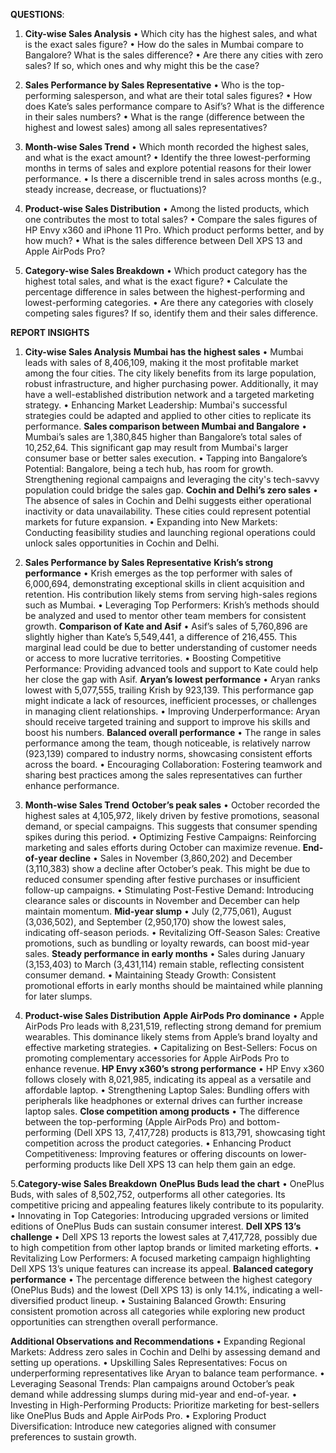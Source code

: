 **QUESTIONS**:

1. **City-wise Sales Analysis**
•	Which city has the highest sales, and what is the exact sales figure?
•	How do the sales in Mumbai compare to Bangalore? What is the sales difference?
•	Are there any cities with zero sales? If so, which ones and why might this be the case?

2. **Sales Performance by Sales Representative**
•	Who is the top-performing salesperson, and what are their total sales figures?
•	How does Kate’s sales performance compare to Asif’s? What is the difference in their sales numbers?
•	What is the range (difference between the highest and lowest sales) among all sales representatives?

3. **Month-wise Sales Trend**
•	Which month recorded the highest sales, and what is the exact amount?
•	Identify the three lowest-performing months in terms of sales and explore potential reasons for their lower performance.
•	Is there a discernible trend in sales across months (e.g., steady increase, decrease, or fluctuations)?

4. **Product-wise Sales Distribution**
•	Among the listed products, which one contributes the most to total sales?
•	Compare the sales figures of HP Envy x360 and iPhone 11 Pro. Which product performs better, and by how much?
•	What is the sales difference between Dell XPS 13 and Apple AirPods Pro?

5. **Category-wise Sales Breakdown**
•	Which product category has the highest total sales, and what is the exact figure?
•	Calculate the percentage difference in sales between the highest-performing and lowest-performing categories.
•	Are there any categories with closely competing sales figures? If so, identify them and their sales difference.

**REPORT INSIGHTS**
1. **City-wise Sales Analysis**
**Mumbai has the highest sales**
•	Mumbai leads with sales of 8,406,109, making it the most profitable market among the four cities. The city likely benefits from its large population, robust infrastructure, and higher purchasing power. Additionally, it may have a well-established distribution network and a targeted marketing strategy.
•	Enhancing Market Leadership: Mumbai's successful strategies could be adapted and applied to other cities to replicate its performance.
**Sales comparison between Mumbai and Bangalore**
•	Mumbai’s sales are 1,380,845 higher than Bangalore’s total sales of 10,252,64. This significant gap may result from Mumbai's larger consumer base or better sales execution.
•	Tapping into Bangalore’s Potential: Bangalore, being a tech hub, has room for growth. Strengthening regional campaigns and leveraging the city's tech-savvy population could bridge the sales gap.
**Cochin and Delhi’s zero sales**
•	The absence of sales in Cochin and Delhi suggests either operational inactivity or data unavailability. These cities could represent potential markets for future expansion.
•	Expanding into New Markets: Conducting feasibility studies and launching regional operations could unlock sales opportunities in Cochin and Delhi.

2. **Sales Performance by Sales Representative**
**Krish’s strong performance**
•	Krish emerges as the top performer with sales of 6,000,694, demonstrating exceptional skills in client acquisition and retention. His contribution likely stems from serving high-sales regions such as Mumbai.
•	Leveraging Top Performers: Krish’s methods should be analyzed and used to mentor other team members for consistent growth.
**Comparison of Kate and Asif**
•	Asif’s sales of 5,760,896 are slightly higher than Kate’s 5,549,441, a difference of 216,455. This marginal lead could be due to better understanding of customer needs or access to more lucrative territories.
•	Boosting Competitive Performance: Providing advanced tools and support to Kate could help her close the gap with Asif.
**Aryan’s lowest performance**
•	Aryan ranks lowest with 5,077,555, trailing Krish by 923,139. This performance gap might indicate a lack of resources, inefficient processes, or challenges in managing client relationships.
•	Improving Underperformance: Aryan should receive targeted training and support to improve his skills and boost his numbers.
**Balanced overall performance**
•	The range in sales performance among the team, though noticeable, is relatively narrow (923,139) compared to industry norms, showcasing consistent efforts across the board.
•	Encouraging Collaboration: Fostering teamwork and sharing best practices among the sales representatives can further enhance performance.

3. **Month-wise Sales Trend**
**October’s peak sales**
•	October recorded the highest sales at 4,105,972, likely driven by festive promotions, seasonal demand, or special campaigns. This suggests that consumer spending spikes during this period.
•	Optimizing Festive Campaigns: Reinforcing marketing and sales efforts during October can maximize revenue.
**End-of-year decline**
•	Sales in November (3,860,202) and December (3,110,383) show a decline after October’s peak. This might be due to reduced consumer spending after festive purchases or insufficient follow-up campaigns.
•	Stimulating Post-Festive Demand: Introducing clearance sales or discounts in November and December can help maintain momentum.
**Mid-year slump**
•	July (2,775,061), August (3,036,502), and September (2,950,170) show the lowest sales, indicating off-season periods.
•	Revitalizing Off-Season Sales: Creative promotions, such as bundling or loyalty rewards, can boost mid-year sales.
**Steady performance in early months**
•	Sales during January (3,153,403) to March (3,431,114) remain stable, reflecting consistent consumer demand.
•	Maintaining Steady Growth: Consistent promotional efforts in early months should be maintained while planning for later slumps.

4. **Product-wise Sales Distribution**
**Apple AirPods Pro dominance**
•	Apple AirPods Pro leads with 8,231,519, reflecting strong demand for premium wearables. This dominance likely stems from Apple’s brand loyalty and effective marketing strategies.
•	Capitalizing on Best-Sellers: Focus on promoting complementary accessories for Apple AirPods Pro to enhance revenue.
**HP Envy x360’s strong performance**
•	HP Envy x360 follows closely with 8,021,985, indicating its appeal as a versatile and affordable laptop.
•	Strengthening Laptop Sales: Bundling offers with peripherals like headphones or external drives can further increase laptop sales.
**Close competition among products**
•	The difference between the top-performing (Apple AirPods Pro) and bottom-performing (Dell XPS 13, 7,417,728) products is 813,791, showcasing tight competition across the product categories.
•	Enhancing Product Competitiveness: Improving features or offering discounts on lower-performing products like Dell XPS 13 can help them gain an edge.

5.**Category-wise Sales Breakdown**
**OnePlus Buds lead the chart**
•	OnePlus Buds, with sales of 8,502,752, outperforms all other categories. Its competitive pricing and appealing features likely contribute to its popularity.
•	Innovating in Top Categories: Introducing upgraded versions or limited editions of OnePlus Buds can sustain consumer interest.
**Dell XPS 13’s challenge**
•	Dell XPS 13 reports the lowest sales at 7,417,728, possibly due to high competition from other laptop brands or limited marketing efforts.
•	Revitalizing Low Performers: A focused marketing campaign highlighting Dell XPS 13’s unique features can increase its appeal.
**Balanced category performance**
•	The percentage difference between the highest category (OnePlus Buds) and the lowest (Dell XPS 13) is only 14.1%, indicating a well-diversified product lineup.
•	Sustaining Balanced Growth: Ensuring consistent promotion across all categories while exploring new product opportunities can strengthen overall performance.

**Additional Observations and Recommendations**
•	Expanding Regional Markets: Address zero sales in Cochin and Delhi by assessing demand and setting up operations.
•	Upskilling Sales Representatives: Focus on underperforming representatives like Aryan to balance team performance.
•	Leveraging Seasonal Trends: Plan campaigns around October’s peak demand while addressing slumps during mid-year and end-of-year.
•	Investing in High-Performing Products: Prioritize marketing for best-sellers like OnePlus Buds and Apple AirPods Pro.
•	Exploring Product Diversification: Introduce new categories aligned with consumer preferences to sustain growth.


